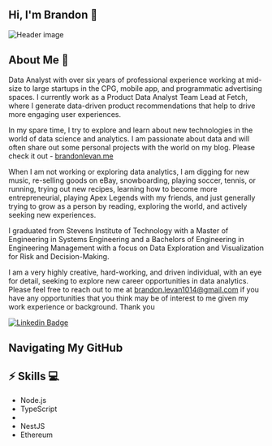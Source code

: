 ## Hi, I'm Brandon 👋

![Header image](https://raw.githubusercontent.com/jayrajroshan/jayrajroshan/master/Assets/GitHub_Header.jpg)
## About Me 👋

<!-- You can create your own header images using Canva, it has a lot of templates. If you do, use the following link https://www.canva.com/join/celeriac-tread-jellyfish -->
Data Analyst with over six years of professional experience working at mid-size to large startups in the CPG, mobile app, and programmatic advertising spaces. I currently work as a Product Data Analyst Team Lead at Fetch, where I generate data-driven product recommendations that help to drive more engaging user experiences.

In my spare time, I try to explore and learn about new technologies in the world of data science and analytics. I am passionate about data and will often share out some personal projects with the world on my blog. Please check it out - [brandonlevan.me](brandonlevan.me)

When I am not working or exploring data analytics, I am digging for new music, re-selling goods on eBay, snowboarding, playing soccer, tennis, or running, trying out new recipes, learning how to become more entrepreneurial, playing Apex Legends with my friends, and just generally trying to grow as a person by reading, exploring the world, and actively seeking new experiences. 

I graduated from Stevens Institute of Technology with a Master of Engineering in Systems Engineering and a Bachelors of Engineering in Engineering Management with a focus on Data Exploration and Visualization for Risk and Decision-Making.

I am a very highly creative, hard-working, and driven individual, with an eye for detail, seeking to explore new career opportunities in data analytics. Please feel free to reach out to me at brandon.levan1014@gmail.com if you have any opportunities that you think may be of interest to me given my work experience or background. Thank you

[![Linkedin Badge](https://img.shields.io/badge/-LinkedIn-blue?style=flat-square&logo=Linkedin&logoColor=white&link=https://www.linkedin.com/in/brandon-levan/)](https://www.linkedin.com/in/brandon-levan/)

## Navigating My GitHub 


## ⚡ Skills 💻
- Node.js
- TypeScript
- 
- NestJS
- Ethereum
